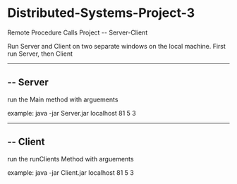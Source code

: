 # Distributed-Systems-Project-3
Remote Procedure Calls Project -- Server-Client

Run Server and Client on two separate windows on the local machine.
First run Server, then Client

-----------------------------------------------------
-- Server
-----------------------------------------------------
run the Main method with arguements
	<hostname>
	<portNumber>
	<numStudents>
	<capacity>

example: java -jar Server.jar localhost 81 5 3


-----------------------------------------------------
-- Client
-----------------------------------------------------
run the runClients Method with arguements
	<hostname>
	<portNumber>
	<numStudents>
	<capacity>

example: java -jar Client.jar localhost 81 5 3
